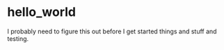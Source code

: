 # hello_world
I probably need to figure this out before I get started
things and stuff and testing.
